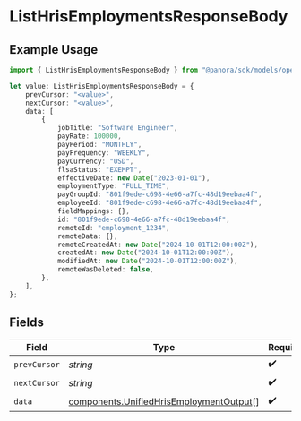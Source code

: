 # ListHrisEmploymentsResponseBody

## Example Usage

```typescript
import { ListHrisEmploymentsResponseBody } from "@panora/sdk/models/operations";

let value: ListHrisEmploymentsResponseBody = {
    prevCursor: "<value>",
    nextCursor: "<value>",
    data: [
        {
            jobTitle: "Software Engineer",
            payRate: 100000,
            payPeriod: "MONTHLY",
            payFrequency: "WEEKLY",
            payCurrency: "USD",
            flsaStatus: "EXEMPT",
            effectiveDate: new Date("2023-01-01"),
            employmentType: "FULL_TIME",
            payGroupId: "801f9ede-c698-4e66-a7fc-48d19eebaa4f",
            employeeId: "801f9ede-c698-4e66-a7fc-48d19eebaa4f",
            fieldMappings: {},
            id: "801f9ede-c698-4e66-a7fc-48d19eebaa4f",
            remoteId: "employment_1234",
            remoteData: {},
            remoteCreatedAt: new Date("2024-10-01T12:00:00Z"),
            createdAt: new Date("2024-10-01T12:00:00Z"),
            modifiedAt: new Date("2024-10-01T12:00:00Z"),
            remoteWasDeleted: false,
        },
    ],
};
```

## Fields

| Field                                                                                              | Type                                                                                               | Required                                                                                           | Description                                                                                        |
| -------------------------------------------------------------------------------------------------- | -------------------------------------------------------------------------------------------------- | -------------------------------------------------------------------------------------------------- | -------------------------------------------------------------------------------------------------- |
| `prevCursor`                                                                                       | *string*                                                                                           | :heavy_check_mark:                                                                                 | N/A                                                                                                |
| `nextCursor`                                                                                       | *string*                                                                                           | :heavy_check_mark:                                                                                 | N/A                                                                                                |
| `data`                                                                                             | [components.UnifiedHrisEmploymentOutput](../../models/components/unifiedhrisemploymentoutput.md)[] | :heavy_check_mark:                                                                                 | N/A                                                                                                |
